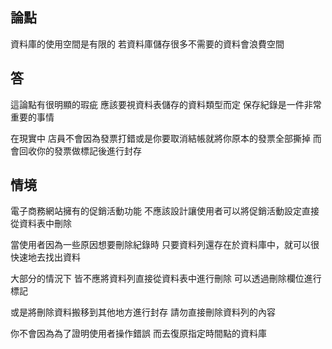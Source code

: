 ## 論點

資料庫的使用空間是有限的
若資料庫儲存很多不需要的資料會浪費空間

## 答

這論點有很明顯的瑕疵
應該要視資料表儲存的資料類型而定
保存紀錄是一件非常重要的事情

在現實中
店員不會因為發票打錯或是你要取消結帳就將你原本的發票全部撕掉
而會回收你的發票做標記後進行封存	

## 情境

電子商務網站擁有的促銷活動功能
不應該設計讓使用者可以將促銷活動設定直接從資料表中刪除

當使用者因為一些原因想要刪除紀錄時
只要資料列還存在於資料庫中，就可以很快速地去找出資料

大部分的情況下
皆不應將資料列直接從資料表中進行刪除
可以透過刪除欄位進行標記

或是將刪除資料搬移到其他地方進行封存
請勿直接刪除資料列的內容

你不會因為為了證明使用者操作錯誤
而去復原指定時間點的資料庫